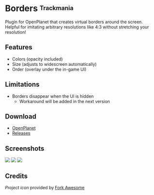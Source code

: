 # Borders <sup><sub>Trackmania</sub></sup>
Plugin for OpenPlanet that creates virtual borders around the screen.
Helpful for imitating arbitrary resolutions like 4:3 without stretching your resolution!

## Features
* Colors (opacity included)
* Size (adjusts to widescreen automatically)
* Order (overlay under the in-game UI)

## Limitations
* Borders disappear when the UI is hidden
    * Workaround will be added in the next version

## Download
* [OpenPlanet](https://openplanet.dev/files/118)
* [Releases](https://gitlab.com/fentrasLABS/openplanet/borders/-/releases)

## Screenshots

![](_git/1.png)
![](_git/2.png)
![](_git/3.png)

## Credits
*Project icon* provided by [Fork Awesome](https://forkaweso.me)